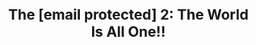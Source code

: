 --- 
title: "The [email protected] 2: The World Is All One!!"
publishdate: "2019-1-3T16:48:46+02:00"
src: "https://365manga.net/manga/the-email-160-protected-2-the-world-is-all-one"
image: "https://data.365manga.net/images/thumbnails/32620-the-email-160-protected-2-the-world-is-all-one.jpg"
description: "  The [email protected] 2: The World Is All One!! summary is updating. Come visit Mangakakalot.com sometime to read the latest chapter of The [email protected] 2: The World Is All One!!. If you have any question about this manga, Please don't hesitate to contact us or translate team. Hope you enjoy it."
---